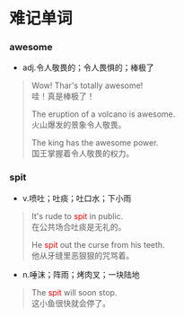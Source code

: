 # 难记单词

### awesome

- adj.令人敬畏的；令人畏惧的；棒极了

> Wow! Thar's totally awesome!  
> 哇！真是棒极了！
>
> The eruption of a volcano is awesome.  
> 火山爆发的景象令人敬畏。
>
> The king has the awesome power.  
> 国王掌握着令人敬畏的权力。

### spit

- v.喷吐；吐痰；吐口水；下小雨

>It's rude to <font style="color:red">spit</font> in public.  
>在公共场合吐痰是无礼的。
>
>He <font style="color:red">spit</font> out the curse from his teeth.  
>他从牙缝里恶狠狠的咒骂着。

- n.唾沫；阵雨；烤肉叉；一块陆地

> The <font style="color:red">spit</font> will soon stop.  
> 这小鱼很快就会停了。
